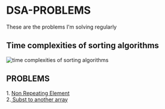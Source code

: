 # DSA-PROBLEMS
These are the problems I'm solving regularly

## Time complexities of sorting algorithms

![time complexities of sorting algorithms](https://user-images.githubusercontent.com/66371186/171557002-7ad057f9-cec1-4a10-9e0a-202671b26e63.png)


<h2>PROBLEMS</h2>
1. <a href = https://github.com/bhargav794/GFG-PROBLEMS/blob/main/Arrays/Non%20repeating%20element.java >Non Repeating Element</a><br>
2.<a href = https://github.com/bhargav794/GFG-PROBLEMS/blob/main/Arrays/Subset%20of%20another%20array.java> Subst to another array</a>
